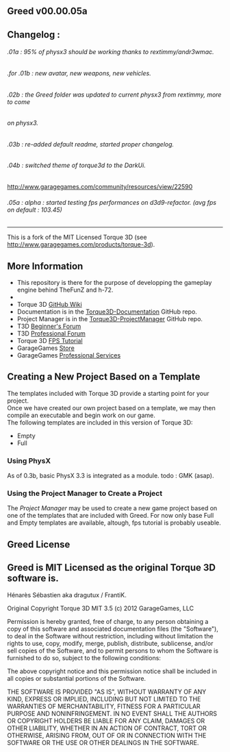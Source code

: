 Greed v00.00.05a
-------

Changelog :
-------

###### .01a : 95% of physx3 should be working thanks to rextimmy/andr3wmac. ######
###### .for .01b : new avatar, new weapons, new vehicles.
###### .02b : the Greed folder was updated to current physx3 from rextimmy, more to come
###### on physx3.
###### .03b : re-added default readme, started proper changelog.
###### .04b : switched theme of torque3d to the DarkUi.
http://www.garagegames.com/community/resources/view/22590
###### .05a  : alpha : started testing fps performances on d3d9-refactor. (avg fps on default : 103.45)
----------------
This is a fork of the MIT Licensed Torque 3D (see http://www.garagegames.com/products/torque-3d).

More Information
----------------

* This repository is there for the purpose of developping the gameplay engine behind TheFunZ and h-72.
* 
* Torque 3D [GitHub Wiki](https://github.com/GarageGames/Torque3D/wiki)
* Documentation is in the [Torque3D-Documentation](https://github.com/GarageGames/Torque3D-Documentation) GitHub repo.
* Project Manager is in the [Torque3D-ProjectManager](https://github.com/GarageGames/Torque3D-ProjectManager) GitHub repo.
* T3D [Beginner's Forum](http://www.garagegames.com/community/forums/73)
* T3D [Professional Forum](http://www.garagegames.com/community/forums/63)
* Torque 3D [FPS Tutorial](http://www.garagegames.com/products/torque-3d/fps#/1-setup/1)
* GarageGames [Store](http://www.garagegames.com/products)
* GarageGames [Professional Services](http://services.garagegames.com/)

Creating a New Project Based on a Template
------------------------------------------

The templates included with Torque 3D provide a starting point for your project.  
Once we have created our own project based on a template, we may then compile an 
executable and begin work on our game.  
The following templates are included in this version of Torque 3D:

* Empty
* Full

### Using PhysX ###
As of 0.3b, basic PhysX 3.3 is integrated as a module.
todo : GMK (asap).

### Using the Project Manager to Create a Project ###

The *Project Manager* may be used to create a new game project based on one of the templates that are included with Greed. 
For now only base Full and Empty templates are available, altough, fps tutorial is probably useable.

Greed License
-------
Greed is MIT Licensed as the original Torque 3D software is.
-------
Hénarès Sébastien aka dragutux / FrantiK.

Original Copyright Torque 3D MIT 3.5 (c) 2012 GarageGames, LLC

Permission is hereby granted, free of charge, to any person obtaining a copy
of this software and associated documentation files (the "Software"), to
deal in the Software without restriction, including without limitation the
rights to use, copy, modify, merge, publish, distribute, sublicense, and/or
sell copies of the Software, and to permit persons to whom the Software is
furnished to do so, subject to the following conditions:

The above copyright notice and this permission notice shall be included in
all copies or substantial portions of the Software.

THE SOFTWARE IS PROVIDED "AS IS", WITHOUT WARRANTY OF ANY KIND, EXPRESS OR
IMPLIED, INCLUDING BUT NOT LIMITED TO THE WARRANTIES OF MERCHANTABILITY,
FITNESS FOR A PARTICULAR PURPOSE AND NONINFRINGEMENT. IN NO EVENT SHALL THE
AUTHORS OR COPYRIGHT HOLDERS BE LIABLE FOR ANY CLAIM, DAMAGES OR OTHER
LIABILITY, WHETHER IN AN ACTION OF CONTRACT, TORT OR OTHERWISE, ARISING
FROM, OUT OF OR IN CONNECTION WITH THE SOFTWARE OR THE USE OR OTHER DEALINGS
IN THE SOFTWARE.


